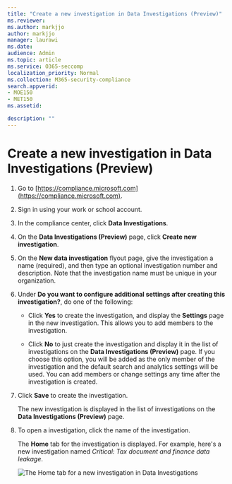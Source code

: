 ```yaml
---
title: "Create a new investigation in Data Investigations (Preview)"
ms.reviewer: 
ms.author: markjjo
author: markjjo
manager: laurawi
ms.date: 
audience: Admin
ms.topic: article
ms.service: O365-seccomp
localization_priority: Normal
ms.collection: M365-security-compliance 
search.appverid: 
- MOE150
- MET150
ms.assetid: 

description: ""
---
```


# Create a new investigation in Data Investigations (Preview)

1. Go to [https://compliance.microsoft.com](https://compliance.microsoft.com).
    
2. Sign in using your work or school account.
    
3. In the compliance center, click **Data Investigations**.
 
4. On the **Data Investigations (Preview)** page, click **Create new investigation**.
    
5. On the **New data investigation** flyout page, give the investigation a name (required), and then type an optional investigation number and description. Note that the investigation name must be unique in your organization.

6. Under **Do you want to configure additional settings after creating this investigation?**, do one of the following:

    - Click **Yes** to create the investigation, and display the **Settings** page in the new investigation. This allows you to add members to the investigation.
    
    - Click **No** to just create the investigation and display it in the list of investigations on the **Data Investigations (Preview)** page. If you choose this option, you will be added as the only member of the investigation and the default search and analytics settings will be used. You can add members or change settings any time after the investigation is created.

7. Click **Save** to create the investigation.

    The new investigation is displayed in the list of investigations on the **Data Investigations (Preview)** page. 

8. To open a investigation, click the name of the investigation. 

    The **Home** tab for the investigation is displayed. For example, here's a new investigation named *Critical: Tax document and finance data leakage*.

    ![The Home tab for a new investigation in Data Investigations](../media/NewDataInvestigations.png)
